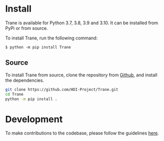 # Install

Trane is available for Python 3.7, 3.8, 3.9 and 3.10. It can be installed from PyPi or from source.

To install Trane, run the following command:

```shell
$ python -m pip install Trane
```

## Source

To install Trane from source, clone the repository from [Github](https://github.com/HDI-Project/Trane), and install the dependencies.

```bash
git clone https://github.com/HDI-Project/Trane.git
cd Trane
python -m pip install .
```

# Development

To make contributions to the codebase, please follow the guidelines [here](https://github.com/HDI-Project/Trane/blob/main/contributing.md).